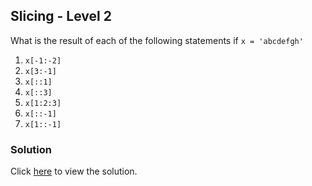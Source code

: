 ## Slicing - Level 2

What is the result of each of the following statements if `x = 'abcdefgh'`

1. `x[-1:-2]`
2. `x[3:-1]`
3. `x[::1]`
4. `x[::3]`
5. `x[1:2:3]`
6. `x[::-1]`
7. `x[1::-1]`

### Solution

Click [here](solutions/strings/slicing_lvl_2.md) to view the solution.
